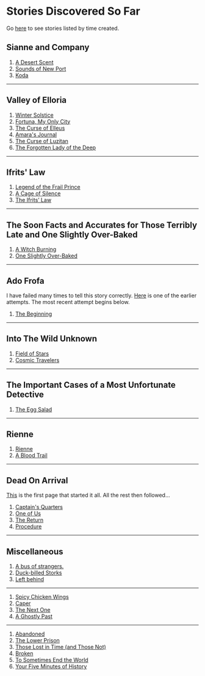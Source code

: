 # Stories Discovered So Far

Go [here](./ordered.md) to see stories listed by time created.

## Sianne and Company
1. [A Desert Scent](./020/index.md)
1. [Sounds of New Port](./027/index.md)
1. [Koda](./029/index.md)

* * *

## Valley of Elloria
1. [Winter Solstice](./025/index.md)
1. [Fortuna, My Only City](./028/index.md)
1. [The Curse of Elleus](./032/index.md)
1. [Amara's Journal](./033/index.md)
1. [The Curse of Luzitan](./034/index.md)
1. [The Forgotten Lady of the Deep](./036/index.md)

* * *

## Ifrits' Law
1. [Legend of the Frail Prince](./035/index.md)
1. [A Cage of Silence](./038/index.md)
1. [The Ifrits’ Law](./039/index.md)

* * *

## The Soon Facts and Accurates for Those Terribly Late and One Slightly Over-Baked
1. [A Witch Burning](./019/index.md)
1. [One Slightly Over-Baked](./023/index.md)

* * *

## Ado Frofa
I have failed many times to tell this story correctly. [Here](./021/index.md) is one of the earlier attempts. The most recent attempt begins below.
1. [The Beginning](./024/index.md)

* * *

## Into The Wild Unknown
1. [Field of Stars](./012/index.md)
1. [Cosmic Travelers](./013/index.md)

* * *

## The Important Cases of a Most Unfortunate Detective
1. [The Egg Salad](./011/index.md)

* * *

## Rienne
1. [Rienne](./017/index.md)
1. [A Blood Trail](./008/index.md)

* * *

## Dead On Arrival
[This](./001/index.md) is the first page that started it all. All the rest then followed...
1. [Captain's Quarters](./002/index.md)
1. [One of Us](./003/index.md)
1. [The Return](./004/index.md)
1. [Procedure](./005/index.md)

* * *

## Miscellaneous

1. [A bus of strangers.](./026/index.md)
1. [Duck-billed Storks](./030/index.md)
1. [Left behind](./031/index.md)

* * *

1. [Spicy Chicken Wings](./009/index.md)
1. [Caper](./010/index.md)
1. [The Next One](./016/index.md)
1. [A Ghostly Past](./022/index.md)

* * *

1. [Abandoned](./006/index.md)
1. [The Lower Prison](./007/index.md)
1. [Those Lost in Time (and Those Not)](./015/index.md)
1. [Broken](./018/index.md)
1. [To Sometimes End the World](./037/index.md)
1. [Your Five Minutes of History](./040/index.md)
